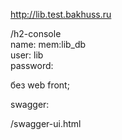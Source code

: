 http://lib.test.bakhuss.ru


/h2-console     
name: mem:lib_db    
user: lib   
password:

без web front;

swagger:     

/swagger-ui.html
